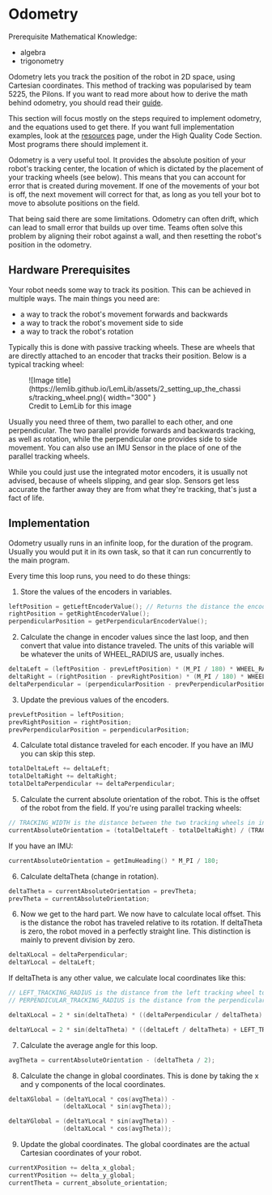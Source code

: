 # Odometry

Prerequisite Mathematical Knowledge:

-   algebra
-   trigonometry

Odometry lets you track the position of the robot in 2D space, using Cartesian coordinates. This method of tracking was popularised by team 5225, the Pilons. If you want to read more about how to derive the math behind odometry, you should read their [guide](http://thepilons.ca/wp-content/uploads/2018/10/Tracking.pdf).

This section will focus mostly on the steps required to implement odometry, and the equations used to get there. If you want full implementation examples, look at the [resources](../../resources.md) page, under the High Quality Code Section. Most programs there should implement it.

Odometry is a very useful tool. It provides the absolute position of your robot's tracking center, the location of which is dictated by the placement of your tracking wheels (see below). This means that you can account for error that is created during movement. If one of the movements of your bot is off, the next movement will correct for that, as long as you tell your bot to move to absolute positions on the field.

That being said there are some limitations. Odometry can often drift, which can lead to small error that builds up over time. Teams often solve this problem by aligning their robot against a wall, and then resetting the robot's position in the odometry.

## Hardware Prerequisites

Your robot needs some way to track its position. This can be achieved in multiple ways. The main things you need are:

-   a way to track the robot's movement forwards and backwards
-   a way to track the robot's movement side to side
-   a way to track the robot's rotation

Typically this is done with passive tracking wheels. These are wheels that are directly attached to an encoder that tracks their position. Below is a typical tracking wheel:

<figure markdown>
  ![Image title](https://lemlib.github.io/LemLib/assets/2_setting_up_the_chassis/tracking_wheel.png){ width="300" }
  <figcaption>Credit to LemLib for this image</figcaption>
</figure>

Usually you need three of them, two parallel to each other, and one perpendicular. The two parallel provide forwards and backwards tracking, as well as rotation, while the perpendicular one provides side to side movement. You can also use an IMU Sensor in the place of one of the parallel tracking wheels.

While you could just use the integrated motor encoders, it is usually not advised, because of wheels slipping, and gear slop. Sensors get less accurate the farther away they are from what they're tracking, that's just a fact of life.

## Implementation

Odometry usually runs in an infinite loop, for the duration of the program. Usually you would put it in its own task, so that it can run concurrently to the main program.

Every time this loop runs, you need to do these things:

<!-- prettier-ignore-start -->
1. Store the values of the encoders in variables.
```cpp
leftPosition = getLeftEncoderValue(); // Returns the distance the encoder has traveled, in degrees.
rightPosition = getRightEncoderValue();
perpendicularPosition = getPerpendicularEncoderValue();
```
2. Calculate the change in encoder values since the last loop, and then convert that value into distance traveled. The units of this variable will be whatever the units of WHEEL_RADIUS are, usually inches.
```cpp
deltaLeft = (leftPosition - prevLeftPosition) * (M_PI / 180) * WHEEL_RADIUS;
deltaRight = (rightPosition - prevRightPosition) * (M_PI / 180) * WHEEL_RADIUS; // You can omit this if you have an IMU
deltaPerpendicular = (perpendicularPosition - prevPerpendicularPosition) * (M_PI / 180) * WHEEL_RADIUS;
```
3. Update the previous values of the encoders.
```cpp
prevLeftPosition = leftPosition;
prevRightPosition = rightPosition;
prevPerpendicularPosition = perpendicularPosition;
```
4. Calculate total distance traveled for each encoder. If you have an IMU you can skip this step.
```cpp
totalDeltaLeft += deltaLeft;
totalDeltaRight += deltaRight;
totalDeltaPerpendicular += deltaPerpendicular;
```
5. Calculate the current absolute orientation of the robot. This is the offset of the robot from the field.
If you're using parallel tracking wheels:
```cpp
// TRACKING_WIDTH is the distance between the two tracking wheels in inches
currentAbsoluteOrientation = (totalDeltaLeft - totalDeltaRight) / (TRACKING_WIDTH);
```
If you have an IMU:
```cpp
currentAbsoluteOrientation = getImuHeading() * M_PI / 180;
```
6. Calculate deltaTheta (change in rotation).
```cpp
deltaTheta = currentAbsoluteOrientation = prevTheta;
prevTheta = currentAbsoluteOrientation;
```
6. Now we get to the hard part. We now have to calculate local offset. This is the distance the robot has traveled relative to its rotation. If deltaTheta is zero, the robot moved in a perfectly straight line. This distinction is mainly to prevent division by zero.
```cpp
deltaXLocal = deltaPerpendicular;
deltaYLocal = deltaLeft;
```
If deltaTheta is any other value, we calculate local coordinates like this:
```cpp
// LEFT_TRACKING_RADIUS is the distance from the left tracking wheel to the tracking center of the robot
// PERPENDICULAR_TRACKING_RADIUS is the distance from the perpendicular tracking wheel to the tracking center of the robot

deltaXLocal = 2 * sin(deltaTheta) * ((deltaPerpendicular / deltaTheta) + PERPENDICULAR_TRACKING_RADIUS);

deltaYLocal = 2 * sin(deltaTheta) * ((deltaLeft / deltaTheta) + LEFT_TRACKING_RADIUS);
```
7. Calculate the average angle for this loop.
```cpp
avgTheta = currentAbsoluteOrientation - (deltaTheta / 2);
```
8. Calculate the change in global coordinates. This is done by taking the x and y components of the local coordinates.
```cpp
deltaXGlobal = (deltaYLocal * cos(avgTheta)) -
               (deltaXLocal * sin(avgTheta));

deltaYGlobal = (deltaYLocal * sin(avgTheta)) -
               (deltaXLocal * cos(avgTheta));
```
9. Update the global coordinates. The global coordinates are the actual Cartesian coordinates of your robot.
```cpp
currentXPosition += delta_x_global;
currentYPosition += delta_y_global;
currentTheta = current_absolute_orientation;

```
<!-- prettier-ignore-end -->
